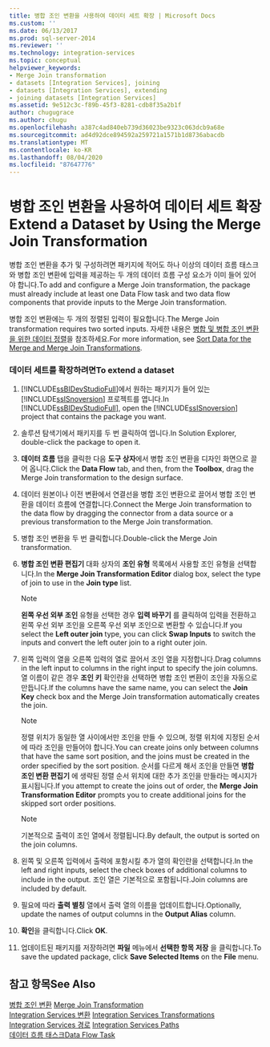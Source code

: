 ```yaml
---
title: 병합 조인 변환을 사용하여 데이터 세트 확장 | Microsoft Docs
ms.custom: ''
ms.date: 06/13/2017
ms.prod: sql-server-2014
ms.reviewer: ''
ms.technology: integration-services
ms.topic: conceptual
helpviewer_keywords:
- Merge Join transformation
- datasets [Integration Services], joining
- datasets [Integration Services], extending
- joining datasets [Integration Services]
ms.assetid: 9e512c3c-f89b-45f3-8281-cdb8f35a2b1f
author: chugugrace
ms.author: chugu
ms.openlocfilehash: a387c4ad840eb739d36023be9323c063dcb9a68e
ms.sourcegitcommit: ad4d92dce894592a259721a1571b1d8736abacdb
ms.translationtype: MT
ms.contentlocale: ko-KR
ms.lasthandoff: 08/04/2020
ms.locfileid: "87647776"
---
```

# <a name="extend-a-dataset-by-using-the-merge-join-transformation"></a><span data-ttu-id="71906-102">병합 조인 변환을 사용하여 데이터 세트 확장</span><span class="sxs-lookup"><span data-stu-id="71906-102">Extend a Dataset by Using the Merge Join Transformation</span></span>
  <span data-ttu-id="71906-103">병합 조인 변환을 추가 및 구성하려면 패키지에 적어도 하나 이상의 데이터 흐름 태스크와 병합 조인 변환에 입력을 제공하는 두 개의 데이터 흐름 구성 요소가 이미 들어 있어야 합니다.</span><span class="sxs-lookup"><span data-stu-id="71906-103">To add and configure a Merge Join transformation, the package must already include at least one Data Flow task and two data flow components that provide inputs to the Merge Join transformation.</span></span>  
  
 <span data-ttu-id="71906-104">병합 조인 변환에는 두 개의 정렬된 입력이 필요합니다.</span><span class="sxs-lookup"><span data-stu-id="71906-104">The Merge Join transformation requires two sorted inputs.</span></span> <span data-ttu-id="71906-105">자세한 내용은 [병합 및 병합 조인 변환을 위한 데이터 정렬](sort-data-for-the-merge-and-merge-join-transformations.md)을 참조하세요.</span><span class="sxs-lookup"><span data-stu-id="71906-105">For more information, see [Sort Data for the Merge and Merge Join Transformations](sort-data-for-the-merge-and-merge-join-transformations.md).</span></span>  
  
### <a name="to-extend-a-dataset"></a><span data-ttu-id="71906-106">데이터 세트를 확장하려면</span><span class="sxs-lookup"><span data-stu-id="71906-106">To extend a dataset</span></span>  
  
1.  <span data-ttu-id="71906-107">[!INCLUDE[ssBIDevStudioFull](../../../includes/ssbidevstudiofull-md.md)]에서 원하는 패키지가 들어 있는 [!INCLUDE[ssISnoversion](../../../includes/ssisnoversion-md.md)] 프로젝트를 엽니다.</span><span class="sxs-lookup"><span data-stu-id="71906-107">In [!INCLUDE[ssBIDevStudioFull](../../../includes/ssbidevstudiofull-md.md)], open the [!INCLUDE[ssISnoversion](../../../includes/ssisnoversion-md.md)] project that contains the package you want.</span></span>  
  
2.  <span data-ttu-id="71906-108">솔루션 탐색기에서 패키지를 두 번 클릭하여 엽니다.</span><span class="sxs-lookup"><span data-stu-id="71906-108">In Solution Explorer, double-click the package to open it.</span></span>  
  
3.  <span data-ttu-id="71906-109">**데이터 흐름** 탭을 클릭한 다음 **도구 상자**에서 병합 조인 변환을 디자인 화면으로 끌어 옵니다.</span><span class="sxs-lookup"><span data-stu-id="71906-109">Click the **Data Flow** tab, and then, from the **Toolbox**, drag the Merge Join transformation to the design surface.</span></span>  
  
4.  <span data-ttu-id="71906-110">데이터 원본이나 이전 변환에서 연결선을 병합 조인 변환으로 끌어서 병합 조인 변환을 데이터 흐름에 연결합니다.</span><span class="sxs-lookup"><span data-stu-id="71906-110">Connect the Merge Join transformation to the data flow by dragging the connector from a data source or a previous transformation to the Merge Join transformation.</span></span>  
  
5.  <span data-ttu-id="71906-111">병합 조인 변환을 두 번 클릭합니다.</span><span class="sxs-lookup"><span data-stu-id="71906-111">Double-click the Merge Join transformation.</span></span>  
  
6.  <span data-ttu-id="71906-112">**병합 조인 변환 편집기** 대화 상자의 **조인 유형** 목록에서 사용할 조인 유형을 선택합니다.</span><span class="sxs-lookup"><span data-stu-id="71906-112">In the **Merge Join Transformation Editor** dialog box, select the type of join to use in the **Join type** list.</span></span>  
  
    > [!NOTE]  
    >  <span data-ttu-id="71906-113">**왼쪽 우선 외부 조인** 유형을 선택한 경우 **입력 바꾸기** 를 클릭하여 입력을 전환하고 왼쪽 우선 외부 조인을 오른쪽 우선 외부 조인으로 변환할 수 있습니다.</span><span class="sxs-lookup"><span data-stu-id="71906-113">If you select the **Left outer join** type, you can click **Swap Inputs** to switch the inputs and convert the left outer join to a right outer join.</span></span>  
  
7.  <span data-ttu-id="71906-114">왼쪽 입력의 열을 오른쪽 입력의 열로 끌어서 조인 열을 지정합니다.</span><span class="sxs-lookup"><span data-stu-id="71906-114">Drag columns in the left input to columns in the right input to specify the join columns.</span></span> <span data-ttu-id="71906-115">열 이름이 같은 경우 **조인 키** 확인란을 선택하면 병합 조인 변환이 조인을 자동으로 만듭니다.</span><span class="sxs-lookup"><span data-stu-id="71906-115">If the columns have the same name, you can select the **Join Key** check box and the Merge Join transformation automatically creates the join.</span></span>  
  
    > [!NOTE]  
    >  <span data-ttu-id="71906-116">정렬 위치가 동일한 열 사이에서만 조인을 만들 수 있으며, 정렬 위치에 지정된 순서에 따라 조인을 만들어야 합니다.</span><span class="sxs-lookup"><span data-stu-id="71906-116">You can create joins only between columns that have the same sort position, and the joins must be created in the order specified by the sort position.</span></span> <span data-ttu-id="71906-117">순서를 다르게 해서 조인을 만들면 **병합 조인 변환 편집기** 에 생략된 정렬 순서 위치에 대한 추가 조인을 만들라는 메시지가 표시됩니다.</span><span class="sxs-lookup"><span data-stu-id="71906-117">If you attempt to create the joins out of order, the **Merge Join Transformation Editor** prompts you to create additional joins for the skipped sort order positions.</span></span>  
  
    > [!NOTE]  
    >  <span data-ttu-id="71906-118">기본적으로 출력이 조인 열에서 정렬됩니다.</span><span class="sxs-lookup"><span data-stu-id="71906-118">By default, the output is sorted on the join columns.</span></span>  
  
8.  <span data-ttu-id="71906-119">왼쪽 및 오른쪽 입력에서 출력에 포함시킬 추가 열의 확인란을 선택합니다.</span><span class="sxs-lookup"><span data-stu-id="71906-119">In the left and right inputs, select the check boxes of additional columns to include in the output.</span></span> <span data-ttu-id="71906-120">조인 열은 기본적으로 포함됩니다.</span><span class="sxs-lookup"><span data-stu-id="71906-120">Join columns are included by default.</span></span>  
  
9. <span data-ttu-id="71906-121">필요에 따라 **출력 별칭** 열에서 출력 열의 이름을 업데이트합니다.</span><span class="sxs-lookup"><span data-stu-id="71906-121">Optionally, update the names of output columns in the **Output Alias** column.</span></span>  
  
10. <span data-ttu-id="71906-122">**확인**을 클릭합니다.</span><span class="sxs-lookup"><span data-stu-id="71906-122">Click **OK**.</span></span>  
  
11. <span data-ttu-id="71906-123">업데이트된 패키지를 저장하려면 **파일** 메뉴에서 **선택한 항목 저장** 을 클릭합니다.</span><span class="sxs-lookup"><span data-stu-id="71906-123">To save the updated package, click **Save Selected Items** on the **File** menu.</span></span>  
  
## <a name="see-also"></a><span data-ttu-id="71906-124">참고 항목</span><span class="sxs-lookup"><span data-stu-id="71906-124">See Also</span></span>  
 <span data-ttu-id="71906-125">[병합 조인 변환](merge-join-transformation.md) </span><span class="sxs-lookup"><span data-stu-id="71906-125">[Merge Join Transformation](merge-join-transformation.md) </span></span>  
 <span data-ttu-id="71906-126">[Integration Services 변환](integration-services-transformations.md) </span><span class="sxs-lookup"><span data-stu-id="71906-126">[Integration Services Transformations](integration-services-transformations.md) </span></span>  
 <span data-ttu-id="71906-127">[Integration Services 경로](../integration-services-paths.md) </span><span class="sxs-lookup"><span data-stu-id="71906-127">[Integration Services Paths](../integration-services-paths.md) </span></span>  
 [<span data-ttu-id="71906-128">데이터 흐름 태스크</span><span class="sxs-lookup"><span data-stu-id="71906-128">Data Flow Task</span></span>](../../control-flow/data-flow-task.md)  
  
  
